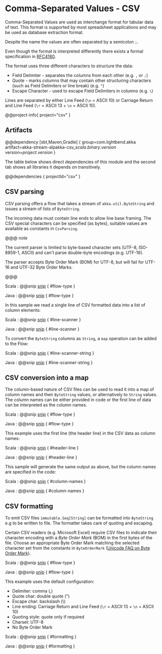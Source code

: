 # Comma-Separated Values - CSV

Comma-Separated Values are used as interchange format for tabular data
of text. This format is supported by most spreadsheet applications and may
be used as database extraction format.

Despite the name the values are often separated by a semicolon `;`.

Even though the format is interpreted differently there exists a formal specification in [RFC4180](https://tools.ietf.org/html/rfc4180).

The format uses three different characters to structure the data:

* Field Delimiter - separates the columns from each other (e.g. `,` or `;`)
* Quote - marks columns that may contain other structuring characters (such as Field Delimiters or line break) (e.g. `"`)
* Escape Character - used to escape Field Delimiters in columns (e.g. `\`)

Lines are separated by either Line Feed (`\n` = ASCII 10) or Carriage Return and Line Feed (`\r` = ASCII 13 + `\n` = ASCII 10).


@@project-info{ project="csv" }


## Artifacts

@@dependency [sbt,Maven,Gradle] {
  group=com.lightbend.akka
  artifact=akka-stream-alpakka-csv_$scala.binary.version$
  version=$project.version$
}

The table below shows direct dependencies of this module and the second tab shows all libraries it depends on transitively.

@@dependencies { projectId="csv" }


## CSV parsing

CSV parsing offers a flow that takes a stream of `akka.util.ByteString` and issues a stream of lists of `ByteString`.

The incoming data must contain line ends to allow line base framing. The CSV special characters
can be specified (as bytes), suitable values are available as constants in `CsvParsing`.

@@@ note

The current parser is limited to byte-based character sets (UTF-8, ISO-8859-1, ASCII) and can't
parse double-byte encodings (e.g. UTF-16).

The parser accepts Byte Order Mark (BOM) for UTF-8, but will fail for UTF-16 and UTF-32
Byte Order Marks.

@@@

Scala
: @@snip [snip](/csv/src/test/scala/docs/scaladsl/CsvParsingSpec.scala) { #flow-type }

Java
: @@snip [snip](/csv/src/test/java/docs/javadsl/CsvParsingTest.java) { #flow-type }


In this sample we read a single line of CSV formatted data into a list of column elements:

Scala
: @@snip [snip](/csv/src/test/scala/docs/scaladsl/CsvParsingSpec.scala) { #line-scanner }

Java
: @@snip [snip](/csv/src/test/java/docs/javadsl/CsvParsingTest.java) { #line-scanner }

To convert the `ByteString` columns as `String`, a `map` operation can be added to the Flow:

Scala
: @@snip [snip](/csv/src/test/scala/docs/scaladsl/CsvParsingSpec.scala) { #line-scanner-string }

Java
: @@snip [snip](/csv/src/test/java/docs/javadsl/CsvParsingTest.java) { #line-scanner-string }

## CSV conversion into a map

The column-based nature of CSV files can be used to read it into a map of column names
and their `ByteString` values, or alternatively to `String` values. The column names can be either provided in code or 
the first line of data can be interpreted as the column names.

Scala
: @@snip [snip](/csv/src/test/scala/docs/scaladsl/CsvToMapSpec.scala) { #flow-type }

Java
: @@snip [snip](/csv/src/test/java/docs/javadsl/CsvToMapTest.java) { #flow-type }


This example uses the first line (the header line) in the CSV data as column names:

Scala
: @@snip [snip](/csv/src/test/scala/docs/scaladsl/CsvToMapSpec.scala) { #header-line }

Java
: @@snip [snip](/csv/src/test/java/docs/javadsl/CsvToMapTest.java) { #header-line }


This sample will generate the same output as above, but the column names are specified
in the code:

Scala
: @@snip [snip](/csv/src/test/scala/docs/scaladsl/CsvToMapSpec.scala) { #column-names }

Java
: @@snip [snip](/csv/src/test/java/docs/javadsl/CsvToMapTest.java) { #column-names }

## CSV formatting

To emit CSV files ``immutable.Seq[String]`` can be formatted into ``ByteString`` e.g to be written to file.
The formatter takes care of quoting and escaping.

Certain CSV readers (e.g. Microsoft Excel) require CSV files to indicate their character encoding with a *Byte
Order Mark* (BOM) in the first bytes of the file. Choose an appropriate Byte Order Mark matching the
selected character set from the constants in `ByteOrderMark`
([Unicode FAQ on Byte Order Mark](http://www.unicode.org/faq/utf_bom.html#bom1)).


Scala
: @@snip [snip](/csv/src/test/scala/docs/scaladsl/CsvFormattingSpec.scala) { #flow-type }

Java
: @@snip [snip](/csv/src/test/java/docs/javadsl/CsvFormattingTest.java) { #flow-type }

This example uses the default configuration:

- Delimiter: comma (,)
- Quote char: double quote (")
- Escape char: backslash (\\)
- Line ending: Carriage Return and Line Feed (`\r` = ASCII 13 + `\n` = ASCII 10)
- Quoting style: quote only if required
- Charset: UTF-8
- No Byte Order Mark

Scala
: @@snip [snip](/csv/src/test/scala/docs/scaladsl/CsvFormattingSpec.scala) { #formatting }

Java
: @@snip [snip](/csv/src/test/java/docs/javadsl/CsvFormattingTest.java) { #formatting }
